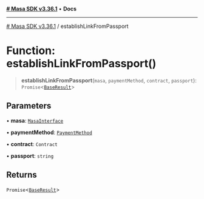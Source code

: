 [**# Masa SDK v3.36.1**](../README.md) • **Docs**

***

[# Masa SDK v3.36.1](../globals.md) / establishLinkFromPassport

# Function: establishLinkFromPassport()

> **establishLinkFromPassport**(`masa`, `paymentMethod`, `contract`, `passport`): `Promise`\<[`BaseResult`](../interfaces/BaseResult.md)\>

## Parameters

• **masa**: [`MasaInterface`](../interfaces/MasaInterface.md)

• **paymentMethod**: [`PaymentMethod`](../type-aliases/PaymentMethod.md)

• **contract**: `Contract`

• **passport**: `string`

## Returns

`Promise`\<[`BaseResult`](../interfaces/BaseResult.md)\>
